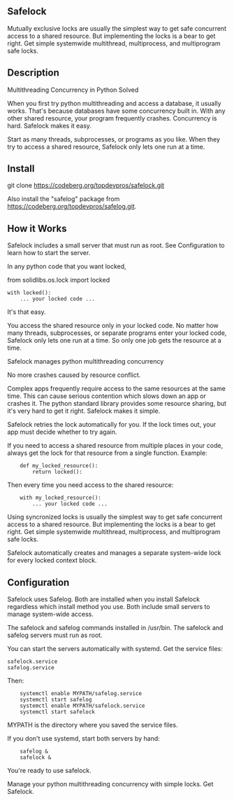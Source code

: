 Safelock
---------

Mutually exclusive locks are usually the simplest way to get safe concurrent access to a shared resource.
But implementing the locks is a bear to get right. Get simple systemwide multithread, multiprocess, and multiprogram safe locks.


Description
-----------

Multithreading Concurrency in Python Solved

When you first try python multithreading and access a database, it usually works. That's because databases have some concurrency built in. With any other shared resource, your program frequently crashes. Concurrency is hard. Safelock makes it easy.

Start as many threads, subprocesses, or programs as you like. When they try to access a shared resource, Safelock only lets one run at a time.


Install
-------

git clone https://codeberg.org/topdevpros/safelock.git

Also install the "safelog" package from https://codeberg.org/topdevpros/safelog.git.


How it Works
-----------

Safelock includes a small server that must run as root. See Configuration to learn how to start the server.

In any python code that you want locked,

   from solidlibs.os.lock import locked

    with locked():
        ... your locked code ...

It's that easy.

You access the shared resource only in your locked code. No matter how many threads, subprocesses, or separate programs enter your locked code, Safelock only lets one run at a time. So only one job gets the resource at a time.

 Safelock manages python multithreading concurrency

No more crashes caused by resource conflict.

Complex apps frequently require access to the same resources at the same time. This can cause serious contention which slows down an app or crashes it. The python standard library provides some resource sharing, but it's very hard to get it right. Safelock makes it simple.

Safelock retries the lock automatically for you. If the lock times out, your app must decide whether to try again.

If you need to access a shared resource from multiple places in your code, always get the lock for that resource from a single function. Example:

        def my_locked_resource():
            return locked():


Then every time you need access to the shared resource:

        with my_locked_resource():
            ... your locked code ...


Using syncronized locks is usually the simplest way to get safe concurrent access to a shared resource. But implementing the locks is a bear to get right. Get simple systemwide multithread, multiprocess, and multiprogram safe locks.

Safelock automatically creates and manages a separate system-wide lock for every locked context block.


Configuration
-------------

Safelock uses Safelog. Both are installed when you install Safelock regardless which install method you use. Both include small servers to manage system-wide access.

The safelock and safelog commands installed in /usr/bin. The safelock and safelog servers must run as root.

You can start the servers automatically with systemd. Get the service files:

    safelock.service
    safelog.service

Then:

        systemctl enable MYPATH/safelog.service
        systemctl start safelog
        systemctl enable MYPATH/safelock.service
        systemctl start safelock

MYPATH is the directory where you saved the service files.

If you don't use systemd, start both servers by hand:

        safelog &
        safelock &


You're ready to use safelock.

Manage your python multithreading concurrency with simple locks. Get Safelock.
